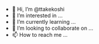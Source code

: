 - 👋 Hi, I’m @ttakekoshi
- 👀 I’m interested in ...
- 🌱 I’m currently learning ...
- 💞️ I’m looking to collaborate on ...
- 📫 How to reach me ...

<!---
ttakekoshi/ttakekoshi is a ✨ special ✨ repository because its `README.md` (this file) appears on your GitHub profile.
You can click the Preview link to take a look at your changes.
--->
